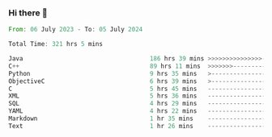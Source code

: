 ### Hi there 👋

<!--
**luoxuanzao/luoxuanzao** is a ✨ _special_ ✨ repository because its `README.md` (this file) appears on your GitHub profile.

Here are some ideas to get you started:

- 🔭 I’m currently working on ...
- 🌱 I’m currently learning ...
- 👯 I’m looking to collaborate on ...
- 🤔 I’m looking for help with ...
- 💬 Ask me about ...
- 📫 How to reach me: ...
- 😄 Pronouns: ...
- ⚡ Fun fact: ...
-->

<!--START_SECTION:waka-->

```rust
From: 06 July 2023 - To: 05 July 2024

Total Time: 321 hrs 5 mins

Java                                   186 hrs 39 mins >>>>>>>>>>>>>>>----------   58.07 %
C++                                    89 hrs 11 mins  >>>>>>>------------------   27.75 %
Python                                 9 hrs 35 mins   >------------------------   02.98 %
ObjectiveC                             6 hrs 39 mins   >------------------------   02.07 %
C                                      5 hrs 45 mins   -------------------------   01.79 %
XML                                    5 hrs 36 mins   -------------------------   01.74 %
SQL                                    4 hrs 29 mins   -------------------------   01.40 %
YAML                                   4 hrs 22 mins   -------------------------   01.36 %
Markdown                               1 hr 35 mins    -------------------------   00.50 %
Text                                   1 hr 26 mins    -------------------------   00.45 %
```

<!--END_SECTION:waka-->